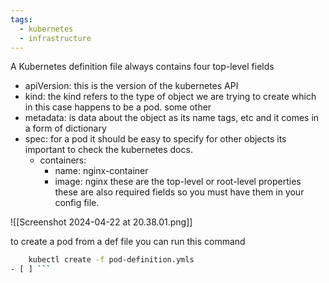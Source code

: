 ```yaml
---
tags:
  - kubernetes
  - infrastructure
---
```


A Kubernetes definition file always contains 
four top-level fields 
- apiVersion: this is the version of the kubernetes API 
- kind: the kind refers to the type of object we are trying to create which in this case happens to be a pod. some other 
- metadata: is data about the object as its name tags, etc and it comes in a form of dictionary
- spec: for a pod it should be easy to specify for other objects its important to check the kubernetes docs.
	- containers:
		- name: nginx-container
		- image: nginx
these are the top-level or root-level properties these are also required fields so you must have them in your config file.


![[Screenshot 2024-04-22 at 20.38.01.png]]

to create a pod from a def file you can run this command 
```bash
	kubectl create -f pod-definition.ymls
- [ ] ```
